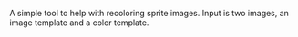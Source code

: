 A simple tool to help with recoloring sprite images. Input is two images, an image template and a color template.